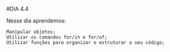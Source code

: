 #DIA 4.4

Nesse dia aprendemos:

    Manipular objetos;
    Utilizar os comandos for/in e for/of;
    Utilizar funções para organizar e estruturar o seu código;

